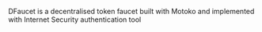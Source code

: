 DFaucet is a decentralised token faucet built with Motoko and implemented with Internet Security authentication tool
